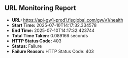## URL Monitoring Report

- **URL:** https://api-gw1-prod1.fisglobal.com/gw/v1/health
- **Start Time:** 2025-07-10T14:17:32.334578
- **End Time:** 2025-07-10T14:17:32.423744
- **Total Time Taken:** 0.089166 seconds
- **HTTP Status Code:** 403
- **Status:** Failure
- **Failure Reason:** HTTP Status Code: 403
